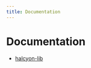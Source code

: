 ```yaml
---
title: Documentation
---
```



Documentation
=============

- [halcyon-lib](documentation/halcyon-lib/)
